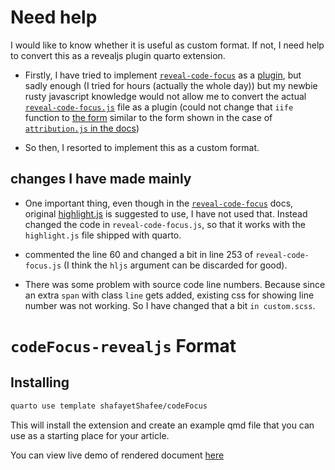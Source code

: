 # Need help

I would like to know whether it is useful as custom format. If not, I need help to convert this as a revealjs plugin quarto extension.

- Firstly, I have tried to implement [`reveal-code-focus`](https://github.com/bnjmnt4n/reveal-code-focus) as a [plugin](https://quarto.org/docs/extensions/revealjs.html), but sadly enough (I tried for hours (actually the whole day)) but my newbie rusty javascript knowledge would not allow me to convert the actual [`reveal-code-focus.js`](https://github.com/bnjmnt4n/reveal-code-focus/blob/master/reveal-code-focus.js) file as a plugin (could not change that `iife` function to [the form](https://quarto.org/docs/extensions/revealjs.html#example-attribution) similar to the form shown in the case of [`attribution.js` in the docs](https://quarto.org/docs/extensions/formats.html#example-revealjs))

- So then, I resorted to implement this as a custom format.

## changes I have made mainly

- One important thing, even though in the [`reveal-code-focus`](https://github.com/bnjmnt4n/reveal-code-focus) docs, original [highlight.js](https://highlightjs.org/) is suggested to use, I have not used that. Instead changed the code in `reveal-code-focus.js`, so that it works with the `highlight.js` file shipped with quarto.

- commented the line 60 and changed a bit in line 253 of `reveal-code-focus.js` (I think the `hljs` argument can be discarded for good).

- There was some problem with source code line numbers. Because since an extra `span` with class `line` gets added, existing css for showing line number was not working. So I have changed that a bit `in custom.scss`.


# `codeFocus-revealjs` Format

## Installing


```bash
quarto use template shafayetShafee/codeFocus
```

This will install the extension and create an example qmd file that you can use as a starting place for your article.


You can view live demo of rendered document [here](https://shafayetshafee.github.io/line-highlight/template.html) 

